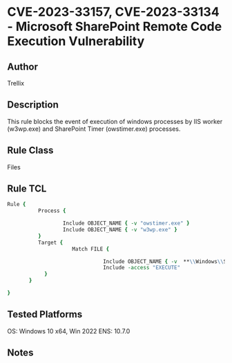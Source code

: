 # CVE-2023-33157, CVE-2023-33134 -  Microsoft SharePoint Remote Code Execution Vulnerability

## Author
Trellix

## Description
This rule blocks the event of execution of windows processes by IIS worker (w3wp.exe) and SharePoint Timer (owstimer.exe) processes.

## Rule Class 
Files

## Rule TCL
```tcl
Rule {
          Process {

                  Include OBJECT_NAME { -v "owstimer.exe" }
                  Include OBJECT_NAME { -v "w3wp.exe" }
          }
          Target {
                     Match FILE {

                               Include OBJECT_NAME { -v  **\\Windows\\System32\\*.exe }
                               Include -access "EXECUTE"
            }
       }

}
```

## Tested Platforms
OS: Windows 10 x64, Win 2022
ENS: 10.7.0

## Notes
